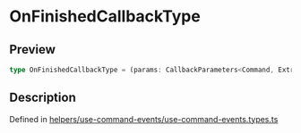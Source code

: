 
      
# OnFinishedCallbackType

<div class="api-docs__section" data-reactroot="">

## Preview

</div><div class="api-docs__preview type single" data-reactroot="">

```ts
type OnFinishedCallbackType = (params: CallbackParameters<Command, ExtractClientReturnType<Command>>) => void | Promise<void>;
```

</div><div class="api-docs__section" data-reactroot="">

## Description

</div><div class="api-docs__description" data-reactroot=""><span class="api-docs__do-not-parse">



</span></div><div class="api-docs__definition" data-reactroot="">

Defined in [helpers/use-command-events/use-command-events.types.ts](https://github.com/BetterTyped/hyper-fetch/blob/089b54eb/packages/react/src/helpers/use-command-events/use-command-events.types.ts#L98)

</div>